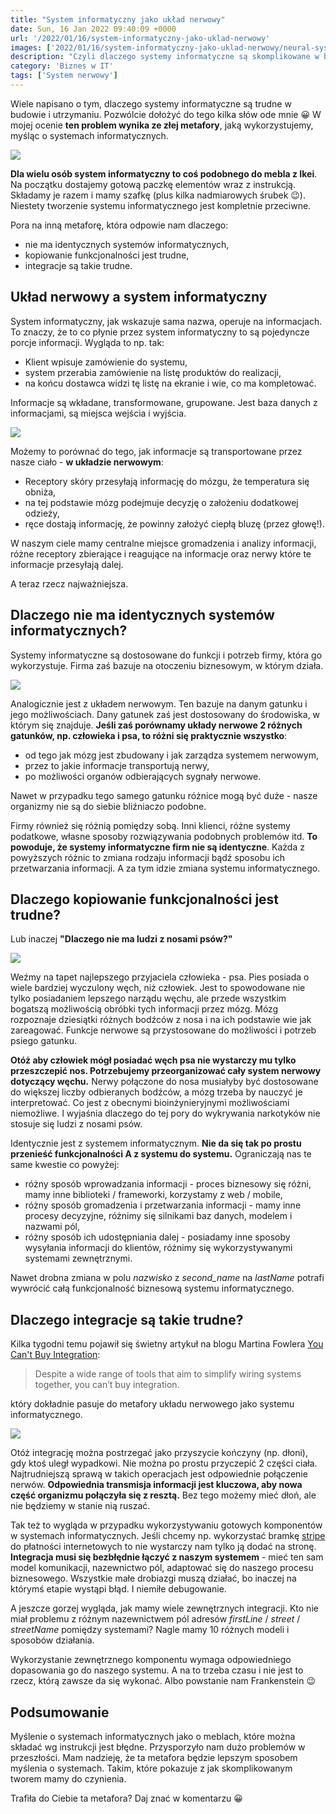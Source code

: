 ```yaml
---
title: "System informatyczny jako układ nerwowy"
date: Sun, 16 Jan 2022 09:40:09 +0000
url: '/2022/01/16/system-informatyczny-jako-uklad-nerwowy'
images: ['2022/01/16/system-informatyczny-jako-uklad-nerwowy/neural-system.jpg']
description: "Czyli dlaczego systemy informatyczne są skomplikowane w budowie"
category: 'Biznes w IT'
tags: ['System nerwowy']
---
```

Wiele napisano o tym, dlaczego systemy informatyczne są trudne w budowie i utrzymaniu. Pozwólcie dołożyć do tego kilka słów ode mnie 😀 W mojej ocenie **ten problem wynika ze złej metafory**, jaką wykorzystujemy, myśląc o systemach informatycznych.

[![](ikea.png)](ikea.png)

**Dla wielu osób system informatyczny to coś podobnego do mebla z Ikei**. Na początku dostajemy gotową paczkę elementów wraz z instrukcją. Składamy je razem i mamy szafkę (plus kilka nadmiarowych śrubek 😉). Niestety tworzenie systemu informatycznego jest kompletnie przeciwne.

Pora na inną metaforę, która odpowie nam dlaczego:

- nie ma identycznych systemów informatycznych,
- kopiowanie funkcjonalności jest trudne,
- integracje są takie trudne.

## Układ nerwowy a system informatyczny

System informatyczny, jak wskazuje sama nazwa, operuje na informacjach. To znaczy, że to co płynie przez system informatyczny to są pojedyncze porcje informacji. Wygląda to np. tak:

- Klient wpisuje zamówienie do systemu, 
- system przerabia zamówienie na listę produktów do realizacji, 
- na końcu dostawca widzi tę listę na ekranie i wie, co ma kompletować.

Informacje są wkładane, transformowane, grupowane. Jest baza danych z informacjami, są miejsca wejścia i wyjścia.

[![](system-1.jpg)](system-1.jpg)

Możemy to porównać do tego, jak informacje są transportowane przez nasze ciało - **w układzie nerwowym**:

- Receptory skóry przesyłają informację do mózgu, że temperatura się obniża,
- na tej podstawie mózg podejmuje decyzję o założeniu dodatkowej odzieży,
- ręce dostają informację, że powinny założyć ciepłą bluzę (przez głowę!).

W naszym ciele mamy centralne miejsce gromadzenia i analizy informacji, różne receptory zbierające i reagujące na informacje oraz nerwy które te informacje przesyłają dalej.

A teraz rzecz najważniejsza.

## Dlaczego nie ma identycznych systemów informatycznych?

Systemy informatyczne są dostosowane do funkcji i potrzeb firmy, która go wykorzystuje. Firma zaś bazuje na otoczeniu biznesowym, w którym działa.

[![](system-2.jpg)](system-2.jpg)

Analogicznie jest z układem nerwowym. Ten bazuje na danym gatunku i jego możliwościach. Dany gatunek zaś jest dostosowany do środowiska, w którym się znajduje. **Jeśli zaś porównamy układy nerwowe 2 różnych gatunków, np. człowieka i psa, to różni się praktycznie wszystko**:

- od tego jak mózg jest zbudowany i jak zarządza systemem nerwowym,
- przez to jakie informacje transportują nerwy, 
- po możliwości organów odbierających sygnały nerwowe. 
 
Nawet w przypadku tego samego gatunku różnice mogą być duże - nasze organizmy nie są do siebie bliźniaczo podobne. 

 Firmy również się różnią pomiędzy sobą. Inni klienci, różne systemy podatkowe, własne sposoby rozwiązywania podobnych problemów itd. **To powoduje, że systemy informatyczne firm nie są identyczne**. Każda z powyższych różnic to zmiana rodzaju informacji bądź sposobu ich przetwarzania informacji. A za tym idzie zmiana systemu informatycznego.

## Dlaczego kopiowanie funkcjonalności jest trudne?

Lub inaczej **"Dlaczego nie ma ludzi z nosami psów?"**


[![](dog.jpg)](dog.jpg)

Weźmy na tapet najlepszego przyjaciela człowieka - psa. Pies posiada o wiele bardziej wyczulony węch, niż człowiek. Jest to spowodowane nie tylko posiadaniem lepszego narządu węchu, ale przede wszystkim bogatszą możliwością obróbki tych informacji przez mózg. Mózg rozpoznaje dziesiątki różnych bodźców z nosa i na ich podstawie wie jak zareagować. Funkcje nerwowe są przystosowane do możliwości i potrzeb psiego gatunku.

**Otóż aby człowiek mógł posiadać węch psa nie wystarczy mu tylko przeszczepić nos. Potrzebujemy przeorganizować cały system nerwowy dotyczący węchu.** Nerwy połączone do nosa musiałyby być dostosowane do większej liczby odbieranych bodźców, a mózg trzeba by nauczyć je interpretować. Co jest z obecnymi bioinżynieryjnymi możliwościami niemożliwe. I wyjaśnia dlaczego do tej pory do wykrywania narkotyków nie stosuje się ludzi z nosami psów.

Identycznie jest z systemem informatycznym. **Nie da się tak po prostu przenieść funkcjonalności A z systemu do systemu.** Ograniczają nas te same kwestie co powyżej:

- różny sposób wprowadzania informacji - proces biznesowy się różni, mamy inne biblioteki / frameworki, korzystamy z web / mobile,
- różny sposób gromadzenia i przetwarzania informacji - mamy inne procesy decyzyjne, różnimy się silnikami baz danych, modelem i nazwami pól,
- różny sposób ich udostępniania dalej - posiadamy inne sposoby wysyłania informacji do klientów, różnimy się wykorzystywanymi systemami zewnętrznymi.

Nawet drobna zmiana w polu _nazwisko_ z _second_name_ na _lastName_ potrafi wywrócić całą funkcjonalność biznesową systemu informatycznego.

## Dlaczego integracje są takie trudne?

Kilka tygodni temu pojawił się świetny artykuł na blogu Martina Fowlera [You Can't Buy Integration](https://martinfowler.com/articles/cant-buy-integration.html):

> Despite a wide range of tools that aim to simplify wiring systems together, you can’t buy integration.

który dokładnie pasuje do metafory układu nerwowego jako systemu informatycznego.

[![](hand.png)](hand.png)

Otóż integrację można postrzegać jako przyszycie kończyny (np. dłoni), gdy ktoś uległ wypadkowi. Nie można po prostu przyczepić 2 części ciała. Najtrudniejszą sprawą w takich operacjach jest odpowiednie połączenie nerwów. **Odpowiednia transmisja informacji jest kluczowa, aby nowa część organizmu połączyła się z resztą.** Bez tego możemy mieć dłoń, ale nie będziemy w stanie nią ruszać.

Tak też to wygląda w przypadku wykorzystywaniu gotowych komponentów w systemach informatycznych. Jeśli chcemy np. wykorzystać bramkę [stripe](https://stripe.com/en-gb-pl) do płatności internetowych to nie wystarczy nam tylko ją dodać na stronę. **Integracja musi się bezbłędnie łączyć z naszym systemem** - mieć ten sam model komunikacji, nazewnictwo pól, adaptować się do naszego procesu biznesowego. Wszystkie małe drobiazgi muszą działać, bo inaczej na którymś etapie wystąpi błąd. I niemiłe debugowanie.

A jeszcze gorzej wygląda, jak mamy wiele zewnętrznych integracji. Kto nie miał problemu z różnym nazewnictwem pól adresów _firstLine_ / _street_ / _streetName_ pomiędzy systemami? Nagle mamy 10 różnych modeli i sposobów działania.

Wykorzystanie zewnętrznego komponentu wymaga odpowiedniego dopasowania go do naszego systemu. A na to trzeba czasu i nie jest to rzecz, którą zawsze da się wykonać. Albo powstanie nam Frankenstein 😉

## Podsumowanie

Myślenie o systemach informatycznych jako o meblach, które można składać wg instrukcji jest błędne. Przysporzyło nam dużo problemów w przeszłości. Mam nadzieję, że ta metafora będzie lepszym sposobem myślenia o systemach. Takim, które pokazuje z jak skomplikowanym tworem mamy do czynienia.

Trafiła do Ciebie ta metafora? Daj znać w komentarzu 😀

